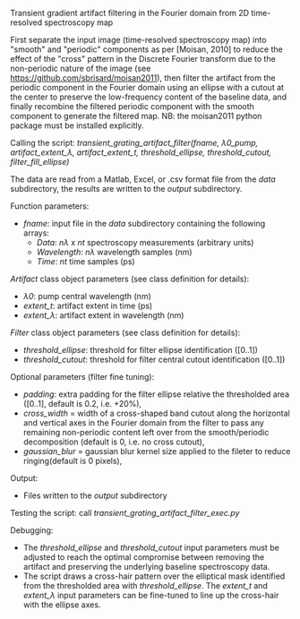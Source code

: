 Transient gradient artifact filtering in the Fourier domain from 2D time-resolved spectroscopy map

First separate the input image (time-resolved spectroscopy map) into "smooth" and "periodic" components as per [Moisan, 2010] to
reduce the effect of the "cross" pattern in the Discrete Fourier transform due to the
non-periodic nature of the image (see https://github.com/sbrisard/moisan2011), then
filter the artifact from the periodic component in the Fourier domain using
an ellipse with a cutout at the center to preserve the low-frequency content of the
baseline data, and finally recombine the filtered periodic component with the smooth component
to generate the filtered map. NB: the moisan2011 python package must be installed explicitly.

Calling the script: *transient_grating_artifact_filter(fname, λ0_pump, artifact_extent_λ, artifact_extent_t, threshold_ellipse, threshold_cutout, filter_fill_ellipse)*

The data are read from a Matlab, Excel, or .csv format file from the *data* subdirectory,
the results are written to the *output* subdirectory.

Function parameters:

- *fname*: input file in the *data* subdirectory containing the following arrays:
  - *Data*: *nλ* x *nt* spectroscopy measurements (arbitrary units)
  - *Wavelength*: *nλ* wavelength samples (nm)
  - *Time*: *nt* time samples (ps)

*Artifact* class object parameters (see class definition for details):
- *λ0*: pump central wavelength (nm)
- *extent_t*: artifact extent in time (ps)
- *extent_λ*: artifact extent in wavelength (nm)

*Filter* class object parameters (see class definition for details):
- *threshold_ellipse*: threshold for filter ellipse identification ([0..1])
- *threshold_cutout*: threshold for filter central cutout identification ([0..1])

Optional parameters (filter fine tuning):
  - *padding*: extra padding for the filter ellipse relative the thresholded area 
               ([0..1], default is 0.2, i.e. +20%),
  - *cross_width* = width of a cross-shaped band cutout along the horizontal and
                    vertical axes in the Fourier domain from the filter to pass
                    any remaining non-periodic content left over from the
                    smooth/periodic decomposition (default is 0, i.e. no cross cutout),
  - *gaussian_blur* = gaussian blur kernel size applied to the fileter to reduce
                      ringing(default is 0 pixels),

Output:
- Files written to the *output* subdirectory

Testing the script: call *transient_grating_artifact_filter_exec.py*

Debugging:
- The *threshold_ellipse* and *threshold_cutout* input parameters must be adjusted to
  reach the optimal compromise between removing the artifact and preserving the 
  underlying baseline spectroscopy data.
- The script draws a cross-hair pattern over the elliptical mask identified from the
  thresholded area with *threshold_ellipse*. The *extent_t* and *extent_λ* input
  parameters can be fine-tuned to line up the cross-hair with the ellipse axes.

